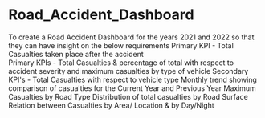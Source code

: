 # Road_Accident_Dashboard
 To create a Road Accident Dashboard for the years 2021 and 2022 so that they can have insight on the below requirements 
Primary KPI - Total Casualties taken place after the accident  
Primary KPIs - Total Casualties & percentage of total with respect to accident severity and maximum casualties by type of vehicle 
Secondary KPI's - Total Casualties with respect to vehicle type 
Monthly trend showing comparison of casualties for the Current Year and Previous Year 
Maximum Casualties by Road Type
 Distribution of total casualties by Road Surface
 Relation between Casualties by Area/ Location & by Day/Night
 
